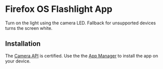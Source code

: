 # Firefox OS Flashlight App

Turn on the light using the camera LED. Fallback for unsupported devices turns the screen white.

## Installation

The [Camera API](https://developer.mozilla.org/en-US/docs/WebAPI/Camera) is certified. Use the the [App Manager](https://developer.mozilla.org/en-US/Firefox_OS/Using_the_App_Manager) to install the app on your device.